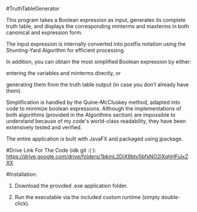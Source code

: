#TruthTableGenerator

This program takes a Boolean expression as input, generates its complete truth table, and displays the corresponding minterms and maxterms in both canonical and expression form.

The input expression is internally converted into postfix notation using the Shunting-Yard Algorithm for efficient processing.

In addition, you can obtain the most simplified Boolean expression by either:

entering the variables and minterms directly, or

generating them from the truth table output (in case you don’t already have them).

Simplification is handled by the Quine–McCluskey method, adapted into code to minimize boolean expressions. Although the implementations of both algorithms (provided in the Algorithms section) are impossible to understand because of my code's world-class readability, they have been extensively tested and verified.

The entire application is built with JavaFX and packaged using jpackage.

#Drive Link For The Code (idk git :( ):
https://drive.google.com/drive/folders/1bkinL2DiX9btv5bfsNO2lXqhHFuIxZXX

#Installation:

1. Download the provided .exe application folder.

2. Run the executable via the included custom runtime (simply double-click).
